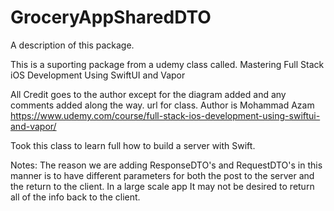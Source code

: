 # GroceryAppSharedDTO

A description of this package.

This is a suporting package from a udemy class called. 
Mastering Full Stack iOS Development Using SwiftUI and Vapor

All Credit goes to the author except for the diagram added and any comments added along the way.
url for class. Author is Mohammad Azam
https://www.udemy.com/course/full-stack-ios-development-using-swiftui-and-vapor/

Took this class to learn full how to build a server with Swift.  

Notes: 
The reason we are adding ResponseDTO's and RequestDTO's in this manner is to have different parameters for both the post to the server and the return to the client.  In a large scale app It may not be desired to return all of the info back to the client.
